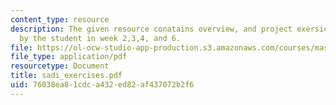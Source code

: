 ```yaml
---
content_type: resource
description: The given resource conatains overview, and project exersices sumbitted
  by the student in week 2,3,4, and 6.
file: https://ol-ocw-studio-app-production.s3.amazonaws.com/courses/mas-965-relational-machines-spring-2005/76038ea81cdca432ed82af437072b2f6_sadi_exercises.pdf
file_type: application/pdf
resourcetype: Document
title: sadi_exercises.pdf
uid: 76038ea8-1cdc-a432-ed82-af437072b2f6
---
```

